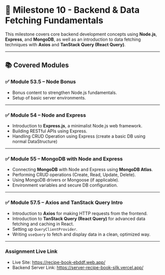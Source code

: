 # 🚀 Milestone 10 - Backend & Data Fetching Fundamentals

This milestone covers core backend development concepts using **Node.js**, **Express**, and **MongoDB**, as well as an introduction to data fetching techniques with **Axios** and **TanStack Query (React Query)**.

---

## 📚 Covered Modules

### ✅ Module 53.5 – Node Bonus
- Bonus content to strengthen Node.js fundamentals.
- Setup of basic server environments.

---

### ✅ Module 54 – Node and Express
- Introduction to **Express.js**, a minimalist Node.js web framework.
- Building RESTful APIs using Express.
- Handling CRUD Operation using Express (create a basic DB using normal DataStructure)

---

### ✅ Module 55 – MongoDB with Node and Express
- Connecting **MongoDB** with Node and Express using **MongoDB Atlas**.
- Performing CRUD operations (Create, Read, Update, Delete).
- Using MongoDB drivers or Mongoose (if applicable).
- Environment variables and secure DB configuration.

---

### ✅ Module 57.5 – Axios and TanStack Query Intro
- Introduction to **Axios** for making HTTP requests from the frontend.
- Introduction to **TanStack Query (React Query)** for advanced data fetching and caching in React.
- Setting up `QueryClientProvider`.
- Writing `useQuery` to fetch and display data in a clean, optimized way.

---

### Assignment Live Link
- Live Site: https://recipe-book-ebddf.web.app/
- Backend Server Link: https://server-recipe-book-silk.vercel.app/